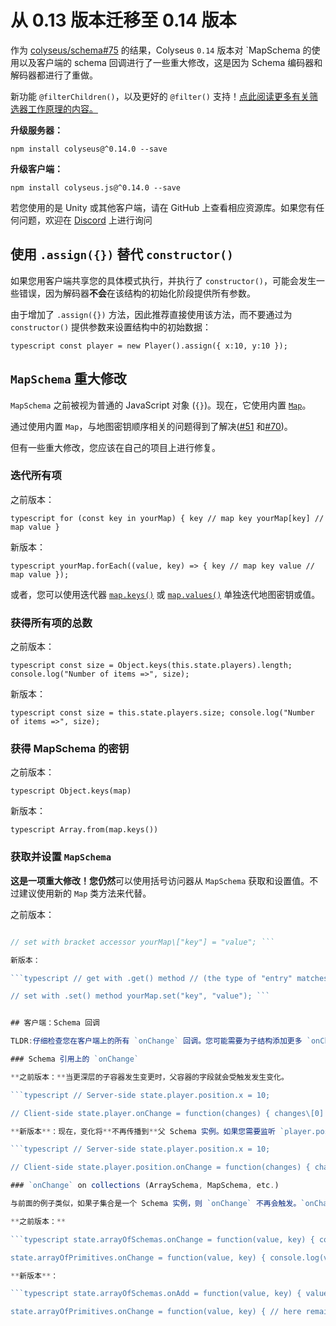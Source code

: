 # 从 0.13 版本迁移至 0.14 版本

作为 [colyseus/schema#75](https://github.com/colyseus/schema/issues/75) 的结果，Colyseus `0.14` 版本对 `MapSchema 的使用以及客户端的 schema 回调进行了一些重大修改，这是因为 Schema 编码器和解码器都进行了重做。

新功能 `@filterChildren()`，以及更好的 `@filter()` 支持！[点此阅读更多有关筛选器工作原理的内容。](/state/schema/#filtering-data-per-client)

**升级服务器：**

``` npm install colyseus@^0.14.0 --save ```

**升级客户端：**

``` npm install colyseus.js@^0.14.0 --save ```

若您使用的是 Unity 或其他客户端，请在 GitHub 上查看相应资源库。如果您有任何问题，欢迎在 [Discord](https://discord.gg/RY8rRS7) 上进行询问

## 使用 `.assign({})` 替代 `constructor()`

如果您用客户端共享您的具体模式执行，并执行了 `constructor()`，可能会发生一些错误，因为解码器**不会**在该结构的初始化阶段提供所有参数。

由于增加了 `.assign({})` 方法，因此推荐直接使用该方法，而不要通过为 `constructor()` 提供参数来设置结构中的初始数据：

```typescript const player = new Player().assign({ x:10, y:10 }); ```

## `MapSchema` 重大修改

`MapSchema` 之前被视为普通的 JavaScript 对象 (`{}`)。现在，它使用内置 [`Map`](https://developer.mozilla.org/en-US/docs/Web/JavaScript/Reference/Global_Objects/Map)。

通过使用内置 `Map`，与地图密钥顺序相关的问题得到了解决([\#51](https://github.com/colyseus/schema/pull/51) 和[\#70](https://github.com/colyseus/schema/pull/70))。

但有一些重大修改，您应该在自己的项目上进行修复。

### 迭代所有项

之前版本：

```typescript for (const key in yourMap) { key // map key yourMap[key] // map value } ```

新版本：

```typescript yourMap.forEach((value, key) => { key // map key value // map value }); ```

或者，您可以使用迭代器 [`map.keys()`](https://developer.mozilla.org/en-US/docs/Web/JavaScript/Reference/Global_Objects/Map/keys) 或 [`map.values()`](https://developer.mozilla.org/en-US/docs/Web/JavaScript/Reference/Global_Objects/Map/values) 单独迭代地图密钥或值。

### 获得所有项的总数

之前版本：

```typescript const size = Object.keys(this.state.players).length; console.log("Number of items =>", size); ```

新版本：

```typescript const size = this.state.players.size; console.log("Number of items =>", size); ```

### 获得 MapSchema 的密钥

之前版本：

```typescript Object.keys(map) ```

新版本：

```typescript Array.from(map.keys()) ```

### 获取并设置 `MapSchema`

**这是一项重大修改！**您**仍然**可以使用括号访问器从 `MapSchema` 获取和设置值。不过建议使用新的 `Map` 类方法来代替。

之前版本：

```typescript // get with bracket accessor // (the type of "entry" here is "any") const entry = yourMap\["key"];

// set with bracket accessor yourMap\["key"] = "value"; ```

新版本：

```typescript // get with .get() method // (the type of "entry" matches the type definition) const entry = yourMap.get("key");

// set with .set() method yourMap.set("key", "value"); ```


## 客户端：Schema 回调

TLDR:仔细检查您在客户端上的所有 `onChange` 回调。您可能需要为子结构添加更多 `onChange` 回调。

### Schema 引用上的 `onChange`

**之前版本：**当更深层的子容器发生变更时，父容器的字段就会受触发发生变化。

```typescript // Server-side state.player.position.x = 10;

// Client-side state.player.onChange = function(changes) { changes\[0].field // "position" is here! } ```

**新版本**：现在，变化将**不再传播到**父 Schema 实例。如果您需要监听 `player.position` 的变化(并且`.position` 的类型为 `Schema`)，您需要在 `.position` 实例上附加一个 `onChang` 回调。

```typescript // Server-side state.player.position.x = 10;

// Client-side state.player.position.onChange = function(changes) { changes\[0].field // "x" is here! } ```

### `onChange` on collections (ArraySchema, MapSchema, etc.)

与前面的例子类似，如果子集合是一个 Schema 实例，则 `onChange` 不再会触发。`onChange` 只会因基元值而触发。

**之前版本：**

```typescript state.arrayOfSchemas.onChange = function(value, key) { console.log(value, "has changed at", key); }

state.arrayOfPrimitives.onChange = function(value, key) { console.log(value, "has changed at", key); } ```

**新版本**：

```typescript state.arrayOfSchemas.onAdd = function(value, key) { value.onChange = function(changes) { console.log("List of changes", changes); } } state.arrayOfSchemas.onChange = function(value, key) { // you can remove this callback, as it is never going to be called. }

state.arrayOfPrimitives.onChange = function(value, key) { // here remains the same for primitive values (string, number, boolean) console.log(value, "has changed at", key); } ```

